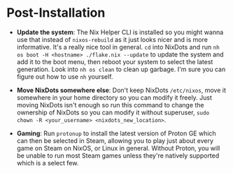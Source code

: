 # Post-Installation
- **Update the system**: The Nix Helper CLI is installed so you might wanna use that instead of `nixos-rebuild` as it just looks nicer and is more informative. It's a really nice tool in general. `cd` into NixDots and run `nh os boot -H <hostname> ./flake.nix --update` to update the system and add it to the boot menu, then reboot your system to select the latest generation. Look into `nh os clean` to clean up garbage. I'm sure you can figure out how to use `nh` yourself.

- **Move NixDots somewhere else**: Don't keep NixDots `/etc/nixos`, move it somewhere in your home directory so you can modify it freely. Just moving NixDots isn't enough so run this command to change the ownership of NixDots so you can modify it without superuser, `sudo chown -R <your_username> <nixdots_new_location>`.

- **Gaming**: Run `protonup` to install the latest version of Proton GE which can then be selected in Steam, allowing you to play just about every game on Steam on NixOS, or Linux in general. Without Proton, you will be unable to run most Steam games unless they're natively supported which is a select few.